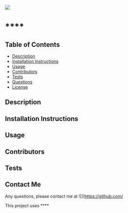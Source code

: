 
![](https://img.shields.io/badge/license--green)

# ****

## **Table of Contents** 

  - [Description](#description)
  - [Installation Instructions](#installation)
  - [Usage](#usage)
  - [Contributors](#contributors)
  - [Tests](#tests)
  - [Questions](#questons)
  - [License](#license)

## **Description**


## Installation Instructions 


## **Usage** 


## **Contributors**


## **Tests** 


## **Contact Me**
  Any questions, please contact me at ![](https://github.com/

This project uses ****
